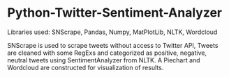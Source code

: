 # Python-Twitter-Sentiment-Analyzer
Libraries used: SNScrape, Pandas, Numpy, MatPlotLib, NLTK, Wordcloud

SNScrape is used to scrape tweets without access to Twitter API, Tweets are cleaned with some RegExs and categorized as positive, negative, neutral tweets using 
SentimentAnalyzer from NLTK. A Piechart and Wordcloud are constructed for visualization of results.



